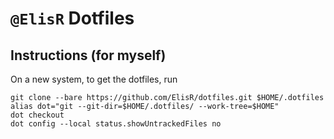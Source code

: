 # `@ElisR` Dotfiles

## Instructions (for myself)

On a new system, to get the dotfiles, run

```shell
git clone --bare https://github.com/ElisR/dotfiles.git $HOME/.dotfiles
alias dot="git --git-dir=$HOME/.dotfiles/ --work-tree=$HOME"
dot checkout
dot config --local status.showUntrackedFiles no
```
